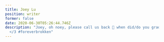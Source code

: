 ```yaml
---
title: Joey Lu
position: writer
former: false
date: 2020-06-30T05:26:44.746Z
description: "Joey, oh noey, please call us back 🥺 when did/do you graduate?
  </3 #foreverbrokken"
---
```

